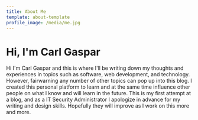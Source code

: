 ```yaml
---
title: About Me
template: about-template
profile_image: /media/me.jpg
---
```

# Hi, I'm Carl Gaspar

Hi I'm Carl Gaspar and this is where I'll be writing down my thoughts and experiences in topics such as software, web development, and technology. However, fairwarning any number of other topics can pop up into this blog. I created this personal platform to learn and at the same time influence other people on what I know and will learn in the future. This is my first attempt at a blog, and as a IT Security Administrator I apologize in advance for my writing and design skills. Hopefully they will improve as I work on this more and more.